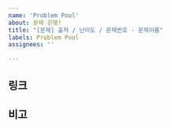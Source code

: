 ```yaml
---
name: 'Problem Pool'
about: 문제 은행!
title: "[문제] 출처 / 난이도 / 문제번호 - 문제이름"
labels: Problem Pool
assignees: ''

---
```


<!-- 타이틀의 [출처, 난이도, 문제번호 - 문제이름] 영역을 알맞게 수정해주세요 -->
## 링크
<!-- 문제로 이동할 수 있는 링크를 작성해주세요 -->

## 비고
<!-- 추가적인 논의, 정보 제공이 필요하다면 작성해주세요  -->
